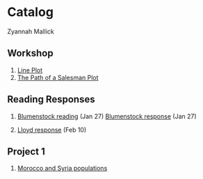 # Catalog

Zyannah Mallick

## Workshop

1. [Line Plot](https://github.com/ZyannahMallick/workshop/blob/master/plot2.png)
2. [The Path of a Salesman Plot](https://github.com/ZyannahMallick/workshop/blob/master/Challenge_Plot.png)

## Reading Responses
1. [Blumenstock reading](https://www.github.com/adam-p/markdown-here/wiki/Markdown-Cheatsheet) (Jan 27)
   [Blumenstock response](https://github.com/ZyannahMallick/workshop/blob/master/blumenstock.md) (Jan 27)
   
2. [Lloyd response](https://github.com/ZyannahMallick/workshop/blob/master/Lloyd_Response.md) (Feb 10)

## Project 1

1. [Morocco and Syria populations](https://github.com/ZyannahMallick/workshop/blob/master/project1.md)

